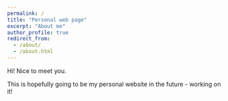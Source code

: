 ```yaml
---
permalink: /
title: "Personal web page"
excerpt: "About me"
author_profile: true
redirect_from: 
  - /about/
  - /about.html
---
```


Hi! Nice to meet you.

This is hopefully going to be my personal website in the future - working on it!
